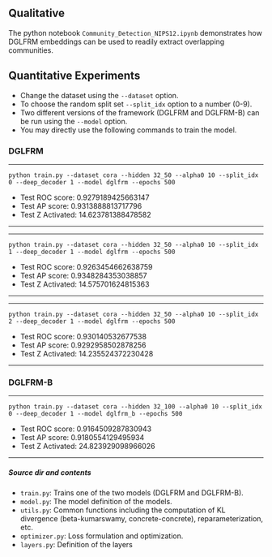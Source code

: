 ## Qualitative
The python notebook `Community_Detection_NIPS12.ipynb` demonstrates how DGLFRM embeddings can be used to readily extract overlapping communities. 

## Quantitative Experiments 

- Change the dataset using the `--dataset` option. 
- To choose the random split set `--split_idx` option to a number (0-9).
- Two different versions of the framework (DGLFRM and DGLFRM-B) can be run using the `--model` option.
- You may directly use the following commands to train the model.


### DGLFRM
---------------------------------
```python train.py --dataset cora --hidden 32_50 --alpha0 10 --split_idx 0 --deep_decoder 1 --model dglfrm --epochs 500```
- Test ROC score: 0.9279189425663147
- Test AP score: 0.9313888813717796
- Test Z Activated: 14.623781388478582
---------------------------------

---------------------------------
```python train.py --dataset cora --hidden 32_50 --alpha0 10 --split_idx 1 --deep_decoder 1 --model dglfrm --epochs 500```
- Test ROC score: 0.9263454662638759
- Test AP score: 0.9348284353038857
- Test Z Activated: 14.575701624815363
---------------------------------

---------------------------------
```python train.py --dataset cora --hidden 32_50 --alpha0 10 --split_idx 2 --deep_decoder 1 --model dglfrm --epochs 500```
- Test ROC score: 0.930140532677538
- Test AP score: 0.9292958502878256
- Test Z Activated: 14.235524372230428
---------------------------------

### DGLFRM-B

---------------------------------
```python train.py --dataset cora --hidden 32_100 --alpha0 10 --split_idx 0 --deep_decoder 1 --model dglfrm_b --epochs 500```
- Test ROC score: 0.9164509287830943
- Test AP score: 0.9180554129495934
- Test Z Activated: 24.823929098966026
---------------------------------

##### Source dir and contents
- `train.py`:  Trains one of the two models (DGLFRM and DGLFRM-B).
- `model.py`:  The model definition of the models.
- `utils.py`:  Common functions including the computation of KL divergence (beta-kumarswamy, concrete-concrete), reparameterization, etc. 
- `optimizer.py`: Loss formulation and optimization.
- `layers.py`:  Definition of the layers
